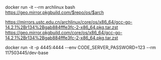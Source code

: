 docker run -it --rm archlinux bash
https://geo.mirror.pkgbuild.com/$repo/os/$arch

https://mirrors.ustc.edu.cn/archlinux/core/os/x86_64/gcc-go-14.2.1%2Br134%2Bgab884fffe3fc-2-x86_64.pkg.tar.zst
https://geo.mirror.pkgbuild.com/core/os/x86_64/gcc-go-14.2.1%2Br134%2Bgab884fffe3fc-2-x86_64.pkg.tar.zst

docker run -it -p 4445:4444 --env CODE_SERVER_PASSWORD=123 --rm  117503445/dev-base